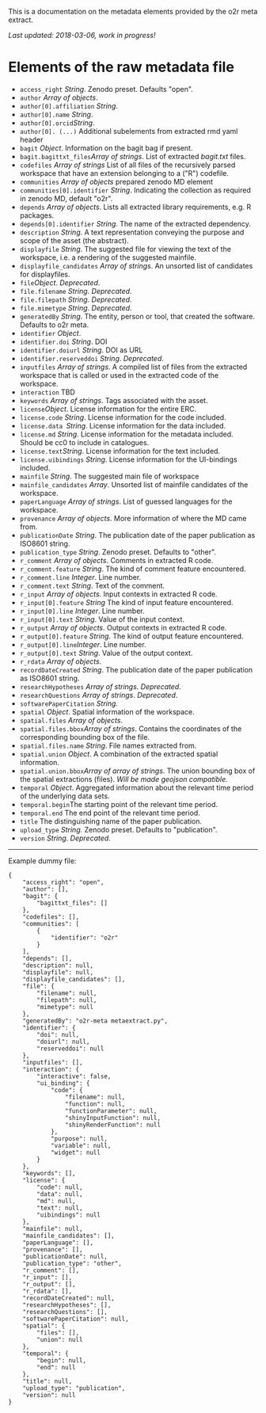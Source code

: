 This is a documentation on the metadata elements provided by the o2r meta extract.


_Last updated: 2018-03-06, work in progress!_ 

# Elements of the raw metadata file

- `access_right` _String_. Zenodo preset. Defaults "open".
- `author` _Array of objects_. 
- `author[0].affiliation` _String_.
- `author[0].name` _String_.
- `author[0].orcid`_String_.
- `author[0]. (...)` Additional subelements from extracted rmd yaml header
- `bagit` _Object_. Information on the bagit bag if present.
- `bagit.bagittxt_files`_Array of strings_. List of extracted _bagit.txt_ files.
- `codefiles` _Array of strings_ List of all files of the recursively parsed workspace that have an extension belonging to a ("R") codefile.
- `communities` _Array of objects_ prepared zenodo MD element
- `communities[0].identifier` _String_. Indicating the collection as required in zenodo MD, default "o2r".
- `depends` _Array of objects_. Lists all extracted library requirements, e.g. R packages.
- `depends[0].identifier` _String_. The name of the extracted dependency.
- `description` _String_. A text representation conveying the purpose and scope of the asset (the abstract).
- `displayfile` _String_. The suggested file for viewing the text of the workspace, i.e. a rendering of the suggested mainfile.
- `displayfile_candidates` _Array of strings_. An unsorted list of candidates for displayfiles.
- `file`_Object_. _Deprecated_.
- `file.filename` _String_. _Deprecated_.
- `file.filepath` _String_. _Deprecated_.
- `file.mimetype` _String_. _Deprecated_.
- `generatedBy` _String_. The entity, person or tool, that created the software. Defaults to o2r meta.
- `identifier` _Object_.
- `identifier.doi` _String_. DOI
- `identifier.doiurl` _String_. DOI as URL
- `identifier.reserveddoi` _String_. _Deprecated_.
- `inputfiles` _Array of strings_. A compiled list of files from the extracted workspace that is called or used in the extracted code of the workspace.
- `interaction` TBD
- `keywords` _Array of strings_. Tags associated with the asset.
- `license`_Object_.  License information for the entire ERC.
- `license.code` _String_. License information for the code included.
- `license.data `_String_. License information for the data included.
- `license.md` _String_. License information for the metadata included. Should be cc0 to include in catalogues.
- `license.text`_String_. License information for the text included.
- `license.uibindings` _String_. License information for the UI-bindings included.
- `mainfile` _String_. The suggested main file of workspace
- `mainfile_candidates` _Array_. Unsorted list of mainfile candidates of the workspace.
- `paperLanguage` _Array of strings_. List of guessed languages for the workspace.
- `provenance`  _Array of objects_. More information of where the MD came from.
- `publicationDate` _String_. The publication date of the paper publication as ISO8601 string.
- `publication_type` _String_. Zenodo preset. Defaults to "other".
- `r_comment` _Array of objects_. Comments in extracted R code.
- `r_comment.feature` _String_. The kind of comment feature encountered.
- `r_comment.line` _Integer_. Line number.
- `r_comment.text` _String_. Text of the comment.
- `r_input`  _Array of objects_. Input contexts in extracted R code.
- `r_input[0].feature` _String_ The kind of input feature encountered.
- `r_input[0].line` _Integer_. Line number.
- `r_input[0].text` _String_. Value of the input context.
- `r_output` _Array of objects_. Output contexts in extracted R code.
- `r_output[0].feature` _String_. The kind of output feature encountered.
- `r_output[0].line`_Integer_. Line number.
- `r_output[0].text` _String_. Value of the output context.
- `r_rdata` _Array of objects_.
- `recordDateCreated` _String_. The publication date of the paper publication as ISO8601 string.
- `researchHypotheses` _Array of strings_. _Deprecated_.
- `researchQuestions` _Array of strings_. _Deprecated_.
- `softwarePaperCitation` _String_.
- `spatial` _Object_. Spatial information of the workspace.
- `spatial.files` _Array of objects_.
- `spatial.files.bbox`_Array of strings_. Contains the coordinates of the corresponding bounding box of the file.
- `spatial.files.name` _String_. File names extracted from.
- `spatial.union` _Object_. A combination of the extracted spatial information.
- `spatial.union.bbox`_Array of array of strings_. The union bounding box of the spatial extractions (files). _Will be made geojson compatible_.
- `temporal` _Object_. Aggregated information about the relevant time period of the underlying data sets.
- `temporal.begin`The starting point of the relevant time period.
- `temporal.end` The end point of the relevant time period.
- `title` The distinguishing name of the paper publication.
- `upload_type` _String._ Zenodo preset. Defaults to "publication".
- `version` _String_. _Deprecated._



---

Example dummy file:

```
{
    "access_right": "open",
    "author": [],
    "bagit": {
        "bagittxt_files": []
    },
    "codefiles": [],
    "communities": [
        {
            "identifier": "o2r"
        }
    ],
    "depends": [],
    "description": null,
    "displayfile": null,
    "displayfile_candidates": [],
    "file": {
        "filename": null,
        "filepath": null,
        "mimetype": null
    },
    "generatedBy": "o2r-meta metaextract.py",
    "identifier": {
        "doi": null,
        "doiurl": null,
        "reserveddoi": null
    },
    "inputfiles": [],
    "interaction": {
        "interactive": false,
        "ui_binding": {
            "code": {
                "filename": null,
                "function": null,
                "functionParameter": null,
                "shinyInputFunction": null,
                "shinyRenderFunction": null
            },
            "purpose": null,
            "variable": null,
            "widget": null
        }
    },
    "keywords": [],
    "license": {
        "code": null,
        "data": null,
        "md": null,
        "text": null,
        "uibindings": null
    },
    "mainfile": null,
    "mainfile_candidates": [],
    "paperLanguage": [],
    "provenance": [],
    "publicationDate": null,
    "publication_type": "other",
    "r_comment": [],
    "r_input": [],
    "r_output": [],
    "r_rdata": [],
    "recordDateCreated": null,
    "researchHypotheses": [],
    "researchQuestions": [],
    "softwarePaperCitation": null,
    "spatial": {
        "files": [],
        "union": null
    },
    "temporal": {
        "begin": null,
        "end": null
    },
    "title": null,
    "upload_type": "publication",
    "version": null
}

```
